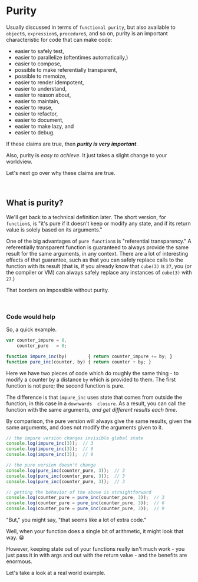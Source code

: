 # Purity

Usually discussed in terms of `functional purity`, but also available to `object`s, `expression`s, `procedure`s, and
so on, purity is an important characteristic for code that can make code:

  * easier to safely test, 
  * easier to parallelize (oftentimes automatically,) 
  * easier to compose, 
  * possible to make referentially transparent,
  * possible to memoize,
  * easier to render idempotent,
  * easier to understand,
  * easier to reason about,
  * easier to maintain,
  * easier to reuse,
  * easier to refactor,
  * easier to document,
  * easier to make lazy, and
  * easier to debug.

If these claims are true, then ***purity is very important***.

Also, purity is *easy to achieve*.  It just takes a slight change to your worldview.

Let's next go over why these claims are true.



<br/>

## What is purity?

We'll get back to a technical definition later.  The short version, for `function`s, is "it's pure if it doesn't keep 
or modify any state, and if its return value is solely based on its arguments."

One of the big advantages of `pure function`s is "referential transparency."  A referentially transparent function is
guaranteed to always provide the same result for the same arguments, in any context.  There are a lot of interesting
effects of that guarantee, such as that you can safely replace calls to the function with its result (that is, if
you already know that `cube(3)` is `27`, you (or the compiler or VM) can always safely replace any instances of
`cube(3)` with `27`.) 

That borders on impossible without purity.



<br/>

### Code would help

So, a quick example.

```javascript
var counter_impure = 0,
    counter_pure   = 0;

function impure_inc(by)        { return counter_impure += by; }
function pure_inc(counter, by) { return counter + by; }
```

Here we have two pieces of code which do roughly the same thing - to modify a counter by a distance `by` which is
provided to them.  The first function is not pure; the second function is pure.

The difference is that `impure_inc` uses state that comes from outside the function, in this case in a `downwards 
closure`.  As a result, you can call the function with the same arguments, *and get different results each time*.

By comparison, the pure version will always give the same results, given the same arguments, and does not modify
the arguments given to it.

```javascript
// the impure version changes invisible global state
console.log(impure_inc(3));  // 3
console.log(impure_inc(3));  // 6
console.log(impure_inc(3));  // 9

// the pure version doesn't change
console.log(pure_inc(counter_pure, 3));  // 3
console.log(pure_inc(counter_pure, 3));  // 3
console.log(pure_inc(counter_pure, 3));  // 3

// getting the behavior of the above is straightforward
console.log(counter_pure = pure_inc(counter_pure, 3));  // 3
console.log(counter_pure = pure_inc(counter_pure, 3));  // 6
console.log(counter_pure = pure_inc(counter_pure, 3));  // 9
```

"But," you might say, "that seems like a lot of extra code."

Well, when your function does a single bit of arithmetic, it might look that way. 😁

However, keeping state out of your functions really isn't much work - you just pass it in with args and out with the return value - and the benefits are enormous.

Let's take a look at a real world example.

